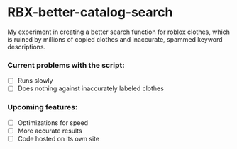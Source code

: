 # RBX-better-catalog-search
My experiment in creating a better search function for roblox clothes, which is ruined by millions of copied clothes and inaccurate, spammed keyword descriptions.

### Current problems with the script:
- [ ] Runs slowly
- [ ] Does nothing against inaccurately labeled clothes

### Upcoming features:
- [ ] Optimizations for speed
- [ ] More accurate results
- [ ] Code hosted on its own site
